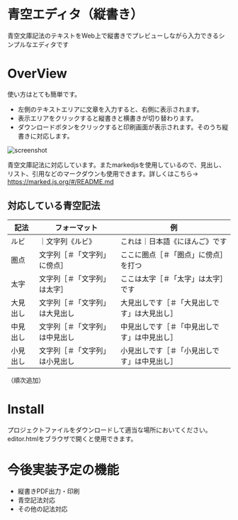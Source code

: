 # 青空エディタ（縦書き）

青空文庫記法のテキストをWeb上で縦書きでプレビューしながら入力できるシンプルなエディタです

# OverView

使い方はとても簡単です。

- 左側のテキストエリアに文章を入力すると、右側に表示されます。
- 表示エリアをクリックすると縦書きと横書きが切り替わります。
- ダウンロードボタンをクリックすると印刷画面が表示されます。そのうち縦書きに対応します。


![screenshot](https://user-images.githubusercontent.com/44860769/48302495-f7a12180-e540-11e8-8f80-1e4660a6cce0.png)



青空文庫記法に対応しています。またmarkedjsを使用しているので、見出し、リスト、引用などのマークダウンも使用できます。詳しくはこちら→　https://marked.js.org/#/README.md


## 対応している青空記法

| 記法 | フォーマット | 例 |
----|----|----
|ルビ | ｜文字列《ルビ》 | これは｜日本語《にほんご》です|
|圏点|文字列［＃「文字列」に傍点］|ここに圏点［＃「圏点」に傍点］を打つ|
|太字|文字列［＃「文字列」は太字］|ここは太字［＃「太字」は太字］です|
|大見出し|文字列［＃「文字列」は大見出し|大見出しです［＃「大見出しです」は大見出し］|
|中見出し|文字列［＃「文字列」は中見出し|中見出しです［＃「中見出しです」は中見出し］|
|小見出し|文字列［＃「文字列」は小見出し|小見出しです［＃「小見出しです」は中見出し］|

（順次追加）


# Install

プロジェクトファイルをダウンロードして適当な場所においてください。editor.htmlをブラウザで開くと使用できます。

# 今後実装予定の機能

- 縦書きPDF出力・印刷
- 青空記法対応
- その他の記法対応

